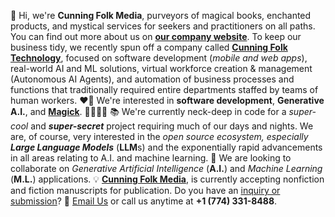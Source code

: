 💫 Hi, we're **Cunning Folk Media**, purveyors of magical books, enchanted products, and mystical services for seekers and practitioners on all paths. You can find out more about us on [**our company website**](http://cunningfolk.media). To keep our business tidy, we recently spun off a company called [**Cunning Folk Technology**](https://cunningfolk.tech), focused on software development (_mobile and web apps_), real-world AI and ML solutions, virtual workforce creation & management (Autonomous AI Agents), and automation of business processes and functions that traditionally required entire departments staffed by teams of human workers.
❤️‍🔥 We're interested in **software development**, **Generative A.I.**, and [**Magick**](https://en.wikipedia.org/wiki/Magic_%28supernatural%29?wprov=sfla1). 🧙🏻‍♂️✨
📚 We're currently neck-deep in code for a _super-cool_ and **_super-secret_** project requiring much of our days and nights. We are, of course, very interested in the *open source ecosystem, especially **Large Language Models*** (**LLM**s) and the exponentially rapid advancements in all areas relating to A.I. and machine learning.
🤝 We are looking to collaborate on *Generative Artificial Intelligence* (**A.I.**) and *Machine Learning* (**M.L.**) applications.
💡 [**Cunning Folk Media**](http://cunningfolk.media), is currently accepting nonfiction and fiction manuscripts for publication. Do you have an [inquiry or submission](mailto:submissions@cunningfolk.media)? 
📨 [Email Us](mailto:contact@cunningfolk.media) or call us anytime at **+1 (774) 331-8488**.

